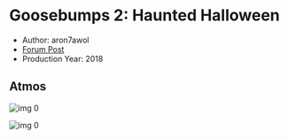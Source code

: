 # Goosebumps 2: Haunted Halloween

* Author: aron7awol
* [Forum Post](https://www.avsforum.com/threads/bass-eq-for-filtered-movies.2995212/post-57408846)
* Production Year: 2018

## Atmos

![img 0](https://i.imgur.com/5LtY2OX.jpg)

![img 0](https://i.imgur.com/VOyOESy.jpg)

